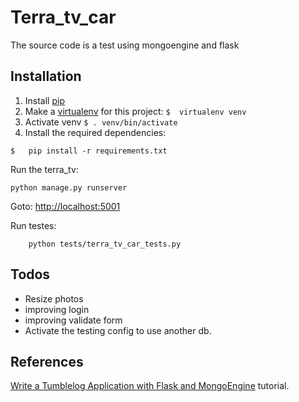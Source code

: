 Terra_tv_car
=================

The source code is a test using mongoengine and flask


Installation
------------

1. Install [pip](http://www.pip-installer.org/en/latest/installing.html)
2. Make a [virtualenv](http://docs.python-guide.org/en/latest/starting/install/osx/) for this project: 
``` $  virtualenv venv ```
3. Activate venv ```$ . venv/bin/activate ```
4. Install the required dependencies:
```
$   pip install -r requirements.txt
```
Run the terra_tv:

    python manage.py runserver

Goto: [http://localhost:5001](http://localhost:5001)

Run testes:
````
    python tests/terra_tv_car_tests.py
````
Todos
------
* Resize photos
* improving login
* improving validate form
* Activate the testing config to use another db.


References
----------
[Write a Tumblelog Application with Flask and MongoEngine](http://docs.mongodb.org/manual/tutorial/write-a-tumblelog-application-with-flask-mongoengine/)
tutorial.

